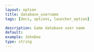 ```yaml
---
layout: option
title: database_username
tags: [docs, options, launcher_option]

description: Game database user name
default:
example: JohnDoe
type: string
---
```

